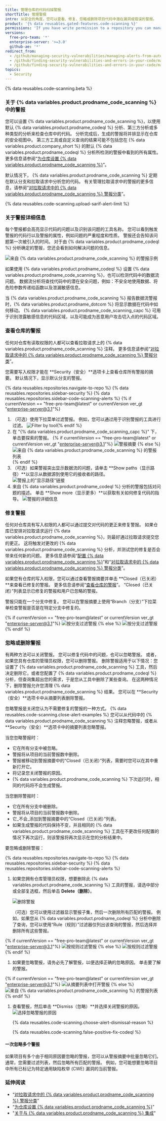 ```yaml
---
title: 管理仓库的代码扫描警报
shortTitle: 管理警报
intro: 从安全的角度，您可以查看、修复、忽略或删除项目代码中潜在漏洞或错误的警报。
product: '{% data reusables.gated-features.code-scanning %}'
permissions: 'If you have write permission to a repository you can manage {% data variables.product.prodname_code_scanning %} alerts for that repository.'
versions:
  free-pro-team: '*'
  enterprise-server: '>=3.0'
  github-ae: '*'
redirect_from:
  - /github/managing-security-vulnerabilities/managing-alerts-from-automated-code-scanning
  - /github/finding-security-vulnerabilities-and-errors-in-your-code/managing-alerts-from-code-scanning
  - /github/finding-security-vulnerabilities-and-errors-in-your-code/managing-code-scanning-alerts-for-your-repository
topics:
  - Security
---
```


<!--For this article in earlier GHES versions, see /content/github/finding-security-vulnerabilities-and-errors-in-your-code-->

{% data reusables.code-scanning.beta %}

### 关于 {% data variables.product.prodname_code_scanning %} 中的警报

您可以设置 {% data variables.product.prodname_code_scanning %}，以使用默认 {% data variables.product.prodname_codeql %} 分析、第三方分析或多种类型的分析来检查仓库中的代码。 分析完成后，生成的警报将并排显示在仓库的安全视图中。 第三方工具或自定义查询的结果可能不包括您在 {% data variables.product.company_short %} 的默认 {% data variables.product.prodname_codeql %} 分析所检测的警报中看到的所有属性。 更多信息请参阅“[为仓库设置 {% data variables.product.prodname_code_scanning %}](/code-security/secure-coding/setting-up-code-scanning-for-a-repository)”。

默认情况下， {% data variables.product.prodname_code_scanning %} 定期在默认分支和拉取请求中分析您的代码。 有关管理拉取请求中的警报的更多信息，请参阅“[对拉取请求中的 {% data variables.product.prodname_code_scanning %} 警报分类](/code-security/secure-coding/triaging-code-scanning-alerts-in-pull-requests)”。

{% data reusables.code-scanning.upload-sarif-alert-limit %}

### 关于警报详细信息

每个警报都会高亮显示代码的问题以及识别该问题的工具名称。 您可以看到触发警报的代码行以及警报的属性，例如问题的严重程度和性质。 警报还会告知该问题第一次被引入的时间。 对于由 {% data variables.product.prodname_codeql %} 分析确定的警报，您还会看到如何解决问题的信息。

![来自 {% data variables.product.prodname_code_scanning %} 的警报示例](/assets/images/help/repository/code-scanning-alert.png)

如果使用 {% data variables.product.prodname_codeql %} 设置 {% data variables.product.prodname_code_scanning %}，也可以检测代码中的数据流问题。 数据流分析将查找代码中的潜在安全问题，例如：不安全地使用数据、将危险参数传递给函数以及泄漏敏感信息。

当 {% data variables.product.prodname_code_scanning %} 报告数据流警报时，{% data variables.product.prodname_dotcom %} 将显示数据在代码中如何移动。 {% data variables.product.prodname_code_scanning_capc %} 可用于识别泄露敏感信息的代码区域，以及可能成为恶意用户攻击切入点的代码区域。

### 查看仓库的警报

任何对仓库有读取权限的人都可以查看拉取请求上的 {% data variables.product.prodname_code_scanning %} 注释。 更多信息请参阅“[对拉取请求中的 {% data variables.product.prodname_code_scanning %} 警报分类](/code-security/secure-coding/triaging-code-scanning-alerts-in-pull-requests)”。

您需要写入权限才能在 **Security（安全）**选项卡上查看仓库所有警报的摘要。 默认情况下，显示默认分支的警报。

{% data reusables.repositories.navigate-to-repo %}
{% data reusables.repositories.sidebar-security %}
{% data reusables.repositories.sidebar-code-scanning-alerts %}
{% if currentVersion == "free-pro-team@latest" or currentVersion ver_gt "enterprise-server@3.1"%}
1. （可选）使用下拉菜单过滤警报。 例如，您可以通过用于识别警报的工具进行过滤。 ![Filter by tool](/assets/images/help/repository/code-scanning-filter-by-tool.png){% endif %}
1. 在 "{% data variables.product.prodname_code_scanning_capc %}" 下，单击要探索的警报。
{% if currentVersion == "free-pro-team@latest" or currentVersion ver_gt "enterprise-server@3.1"%}
  ![警报摘要](/assets/images/help/repository/code-scanning-click-alert.png)
{% else %}
  ![来自 {% data variables.product.prodname_code_scanning %} 的警报列表](/assets/images/enterprise/3.1/help/repository/code-scanning-click-alert.png)
{% endif %}
1. （可选）如果警报突出显示数据流的问题，请单击 **Show paths（显示路径）**以显示从数据源到使用它的接收者的路径。 ![警报上的"显示路径"链接](/assets/images/help/repository/code-scanning-show-paths.png)
1. 来自 {% data variables.product.prodname_codeql %} 分析的警报包括对问题的描述。 单击 **Show more（显示更多）**以获取有关如何修复代码的指导。 ![警报的详细信息](/assets/images/help/repository/code-scanning-alert-details.png)

### 修复警报

任何对仓库具有写入权限的人都可以通过提交对代码的更正来修复警报。 如果仓库已安排对拉取请求运行 {% data variables.product.prodname_code_scanning %}，则最好通过拉取请求提交您的更正。 这将触发对更改的 {% data variables.product.prodname_code_scanning %} 分析，并测试您的修复是否会带来任何新的问题。 更多信息请参阅“[配置 {% data variables.product.prodname_code_scanning %}](/code-security/secure-coding/configuring-code-scanning)”和“[对拉取请求中的 {% data variables.product.prodname_code_scanning %} 警报分类](/code-security/secure-coding/triaging-code-scanning-alerts-in-pull-requests)”。

如果您有仓库的写入权限，您可以通过查看警报摘要并单击 **Closed（已关闭）**来查看已修复的警报。 更多信息请参阅“[查看仓库的警报](#viewing-the-alerts-for-a-repository)”。 “Closed（已关闭）”列表显示已修复的警报和用户已忽略的警报。

警报只能在一个分支中修复。 您可以在警报摘要上使用“Branch（分支）”下拉菜单检查警报是否是在特定分支中修复的。

{% if currentVersion == "free-pro-team@latest" or currentVersion ver_gt "enterprise-server@3.1"%}
![按分支过滤警报](/assets/images/help/repository/code-scanning-branch-filter.png)
{% else %}
![按分支过滤警报](/assets/images/enterprise/3.1/help/repository/code-scanning-branch-filter.png)
{% endif %}

### 忽略或删除警报

有两种方法可以关闭警报。 您可以修复代码中的问题，也可以忽略警报。 或者，如果您具有仓库的管理员权限，您可以删除警报。 删除警报适用于以下情况：您设置了 {% data variables.product.prodname_code_scanning %} 工具，然后决定删除它，或者您配置了 {% data variables.product.prodname_codeql %} 分析，但查询集超出您的需求，于是您从工具中删除了某些查询。 在这两种情况下，删除警报允许您清理 {% data variables.product.prodname_code_scanning %} 结果。 您可以在 **Security（安全）**选项卡中从摘要列表删除警报。

忽略警报是关闭您认为不需要修复的警报的一种方式。 {% data reusables.code-scanning.close-alert-examples %} 您可以从代码中的 {% data variables.product.prodname_code_scanning %} 注释忽略警报，或者从 **Security（安全）**选项卡中的摘要列表忽略警报。

当您忽略警报时：

- 它在所有分支中被忽略。
- 警报将从项目的当前警报数中删除。
- 警报被移动到警报摘要中的“Closed（已关闭）”列表，需要时您可以在其中重新打开它。
- 将记录您关闭警报的原因。
- {% data variables.product.prodname_code_scanning %} 下次运行时，相同的代码将不会生成警报。

当您删除警报时：

- 它在所有分支中被删除。
- 警报将从项目的当前警报数中删除。
- 它_不会_添加到警报摘要中的“Closed（已关闭）”列表。
- 如果生成警报的代码保持不变，并且相同的 {% data variables.product.prodname_code_scanning %} 工具在不更改任何配置的情况下再次运行，则该警报将再次显示在您的分析结果中。

要忽略或删除警报：

{% data reusables.repositories.navigate-to-repo %}
{% data reusables.repositories.sidebar-security %}
{% data reusables.repositories.sidebar-code-scanning-alerts %}
1. 如果您拥有仓库管理员权限，想要删除此 {% data variables.product.prodname_code_scanning %} 工具的警报，请选中部分或全部复选框，然后单击 **Delete（删除）**。

   ![删除警报](/assets/images/help/repository/code-scanning-delete-alerts.png)

   （可选）您可以使用过滤器显示警报子集，然后一次删除所有匹配的警报。 例如，如果您从 {% data variables.product.prodname_codeql %} 分析中删除了查询，您可以使用“Rule（规则）”过滤器仅列出该查询的警报，然后选择并删除所有这些警报。

{% if currentVersion == "free-pro-team@latest" or currentVersion ver_gt "enterprise-server@3.1"%}
  ![按规则过滤警报](/assets/images/help/repository/code-scanning-filter-by-rule.png)
{% else %}
  ![按规则过滤警报](/assets/images/enterprise/3.1/help/repository/code-scanning-filter-by-rule.png)
{% endif %}

1. 如果要忽略警报，请务必先了解警报，以便选择正确的忽略原因。 单击要了解的警报。

{% if currentVersion == "free-pro-team@latest" or currentVersion ver_gt "enterprise-server@3.1"%}
   ![从摘要列表中打开警报](/assets/images/help/repository/code-scanning-click-alert.png)
{% else %}
  ![来自 {% data variables.product.prodname_code_scanning %} 的警报列表](/assets/images/enterprise/3.1/help/repository/code-scanning-click-alert.png)
{% endif %}

1. 查看警报，然后单击 **Dismiss（忽略）**并选择关闭警报的原因。 ![选择忽略警报的原因](/assets/images/help/repository/code-scanning-alert-close-drop-down.png)

   {% data reusables.code-scanning.choose-alert-dismissal-reason %}

   {% data reusables.code-scanning.false-positive-fix-codeql %}

#### 一次忽略多个警报

如果项目有多个由于相同原因要忽略的警报，您可以从警报摘要中批量忽略它们。 通常，您需要过滤列表，然后忽略所有匹配的警报。 例如，您可能想要忽略项目中所有已标记为特定通用缺陷枚举 (CWE) 漏洞的当前警报。

### 延伸阅读

- “[对拉取请求中的 {% data variables.product.prodname_code_scanning %} 警报分类](/code-security/secure-coding/triaging-code-scanning-alerts-in-pull-requests)”
- “[为仓库设置 {% data variables.product.prodname_code_scanning %}](/code-security/secure-coding/setting-up-code-scanning-for-a-repository)”
- "[关于与 {% data variables.product.prodname_code_scanning %} 集成](/code-security/secure-coding/about-integration-with-code-scanning)"
